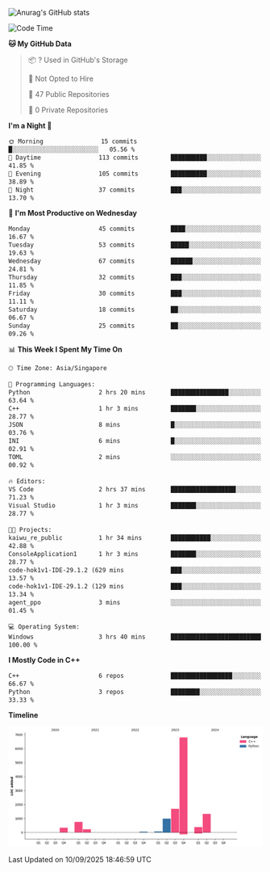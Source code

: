 ![Anurag's GitHub stats](https://github-readme-stats.vercel.app/api?username=OnePointFive99&show_icons=true&theme=transparent)

<!--START_SECTION:waka-->
![Code Time](http://img.shields.io/badge/Code%20Time-342%20hrs%2052%20mins-blue)

**🐱 My GitHub Data** 

> 📦 ? Used in GitHub's Storage 
 > 
> 🚫 Not Opted to Hire
 > 
> 📜 47 Public Repositories 
 > 
> 🔑 0 Private Repositories 
 > 
**I'm a Night 🦉** 

```text
🌞 Morning                15 commits          █░░░░░░░░░░░░░░░░░░░░░░░░   05.56 % 
🌆 Daytime                113 commits         ██████████░░░░░░░░░░░░░░░   41.85 % 
🌃 Evening                105 commits         ██████████░░░░░░░░░░░░░░░   38.89 % 
🌙 Night                  37 commits          ███░░░░░░░░░░░░░░░░░░░░░░   13.70 % 
```
📅 **I'm Most Productive on Wednesday** 

```text
Monday                   45 commits          ████░░░░░░░░░░░░░░░░░░░░░   16.67 % 
Tuesday                  53 commits          █████░░░░░░░░░░░░░░░░░░░░   19.63 % 
Wednesday                67 commits          ██████░░░░░░░░░░░░░░░░░░░   24.81 % 
Thursday                 32 commits          ███░░░░░░░░░░░░░░░░░░░░░░   11.85 % 
Friday                   30 commits          ███░░░░░░░░░░░░░░░░░░░░░░   11.11 % 
Saturday                 18 commits          ██░░░░░░░░░░░░░░░░░░░░░░░   06.67 % 
Sunday                   25 commits          ██░░░░░░░░░░░░░░░░░░░░░░░   09.26 % 
```


📊 **This Week I Spent My Time On** 

```text
🕑︎ Time Zone: Asia/Singapore

💬 Programming Languages: 
Python                   2 hrs 20 mins       ████████████████░░░░░░░░░   63.64 % 
C++                      1 hr 3 mins         ███████░░░░░░░░░░░░░░░░░░   28.77 % 
JSON                     8 mins              █░░░░░░░░░░░░░░░░░░░░░░░░   03.76 % 
INI                      6 mins              █░░░░░░░░░░░░░░░░░░░░░░░░   02.91 % 
TOML                     2 mins              ░░░░░░░░░░░░░░░░░░░░░░░░░   00.92 % 

🔥 Editors: 
VS Code                  2 hrs 37 mins       ██████████████████░░░░░░░   71.23 % 
Visual Studio            1 hr 3 mins         ███████░░░░░░░░░░░░░░░░░░   28.77 % 

🐱‍💻 Projects: 
kaiwu_re_public          1 hr 34 mins        ███████████░░░░░░░░░░░░░░   42.88 % 
ConsoleApplication1      1 hr 3 mins         ███████░░░░░░░░░░░░░░░░░░   28.77 % 
code-hok1v1-IDE-29.1.2 (629 mins             ███░░░░░░░░░░░░░░░░░░░░░░   13.57 % 
code-hok1v1-IDE-29.1.2 (129 mins             ███░░░░░░░░░░░░░░░░░░░░░░   13.34 % 
agent_ppo                3 mins              ░░░░░░░░░░░░░░░░░░░░░░░░░   01.45 % 

💻 Operating System: 
Windows                  3 hrs 40 mins       █████████████████████████   100.00 % 
```

**I Mostly Code in C++** 

```text
C++                      6 repos             █████████████████░░░░░░░░   66.67 % 
Python                   3 repos             ████████░░░░░░░░░░░░░░░░░   33.33 % 
```



**Timeline**

![Lines of Code chart](https://raw.githubusercontent.com/OnePointFive99/OnePointFive99/main/assets/bar_graph.png)


 Last Updated on 10/09/2025 18:46:59 UTC
<!--END_SECTION:waka-->

  
